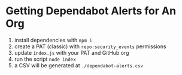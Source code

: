 # Getting Dependabot Alerts for An Org

1. install dependencies with `npm i`
2. create a PAT (classic) with `repo:security_events` permissions
3. update `index.js` with your PAT and GitHub org
4. run the script `node index`
5. a CSV will be generated at `./dependabot-alerts.csv`
